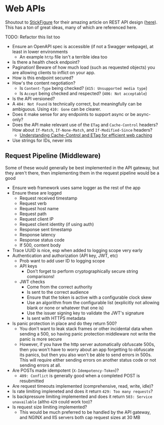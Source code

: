 # Web APIs

Shoutout to [StickFigure](https://github.com/stickfigure) for their amazing
article on REST API design
([here](https://github.com/stickfigure/blog/wiki/How-to-%28and-how-not-to%29-design-REST-APIs)).
This has a ton of great ideas, many of which are referenced here.

TODO: Refactor this list too

- Ensure an OpenAPI spec is accessible (if not a Swagger webpage), at least in
lower environments
    - An example `http` file isn't a terrible idea too
- Is there a health check endpoint?
- Pagination! Beware of how much load (such as requested objects) you are
allowing clients to inflict on your app.
- How is this endpoint secured?
- How's the content negotiation?
    - Is `Content-Type` being checked? (`415: Unsupported media type`)
    - Is `Accept` being checked and respected? (`406: Not acceptable`)
- Is the API versioned?
- A `404: Not Found` is technically correct, but meaningfully can be ambiguous.
Using `410: Gone` can be clearer.
- Does it make sense for any endpoints to support async or be async-only?
- Does the API make relevant use of the `ETag` and `Cache-Control` headers? How
about `If-Match`, `If-None-Match`, and `If-Modified-Since` headers?
    - [Understanding Cache-Control and ETag for efficient web caching](https://dev.to/andreasbergstrom/understanding-cache-control-and-etag-for-efficient-web-caching-2nf5)
- Use strings for IDs, never ints

## Request Pipeline (Middleware)

Some of these would generally be best implemented in the API gateway, but they
aren't there, then implementing them in the request pipeline would be a good

- Ensure web framework uses same logger as the rest of the app
- Ensure these are logged
    - Request received timestamp
    - Request verb
    - Request host name
    - Request path
    - Request client IP
    - Request client identity (if using auth)
    - Response sent timestamp
    - Response latency
    - Response status code
    - If 500, content body
- Trace UUID is nice, esp when added to logging scope very early
- Authentication and authorization (API key, JWT, etc)
    - Prob want to add user ID to logging scope
    - API keys
        - Don't forget to perform cryptographically secure string comparisons!
    - JWT checks
        - Come from the correct authority
        - Is sent to the correct audience
        - Ensure that the token is active with a configurable clock skew
        - Use an algorithm from the configurable list (explicitly not allowing
        blank or none or whatever that one is)
        - Use the issuer signing key to validate the JWT's signature
        - Is sent with HTTPS metadata
- Is panic protection in place and do they return 500?
    - You don't want to leak stack frames or other incidental data when sending
      a 500, so having panic protection middleware not write the panic is more
    secure
    - However, if you have the http server automatically obfuscate 500s, then
    you won't have to worry about an app forgetting to obfuscate its panics, but
    then you also won't be able to send errors in 500s. This will require either
    sending errors on another status code or not sending errors at all.
- Are POSTs made idempotent (`X-Idempotency-Token`)?
    - `409: Conflict` is generally good when a completed POST is resubmitted
- Are request timeouts implemented (comprehensive, read, write, idle)?
- Is rate limiting impleneted and does it return `429: Too many requests`?
- Is backpressure limiting implemented and does it return `503: Service
unavailable` (altho `429` could work too)?
- Is request size limiting implemented?
    - This would be much preferred to be handled by the API gateway, and NGINX
    and IIS servers both cap request sizes at 30 MB

